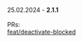 25.02.2024 - **2.1.1** \
\
PRs: \
[feat/deactivate-blocked](https://github.com/pashokitsme/maiq-parser-next/pull/9)